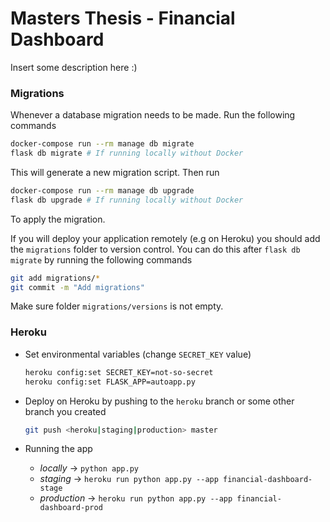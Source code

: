 # Masters Thesis - Financial Dashboard

Insert some description here :)

### Migrations

Whenever a database migration needs to be made. Run the following commands

```bash
docker-compose run --rm manage db migrate
flask db migrate # If running locally without Docker
```

This will generate a new migration script. Then run

```bash
docker-compose run --rm manage db upgrade
flask db upgrade # If running locally without Docker
```

To apply the migration.

If you will deploy your application remotely (e.g on Heroku) you should add the `migrations` folder to version control.
You can do this after `flask db migrate` by running the following commands

```bash
git add migrations/*
git commit -m "Add migrations"
```

Make sure folder `migrations/versions` is not empty.


### Heroku

* Set environmental variables (change `SECRET_KEY` value)

    ```bash
    heroku config:set SECRET_KEY=not-so-secret
    heroku config:set FLASK_APP=autoapp.py
    ```

* Deploy on Heroku by pushing to the `heroku` branch or some other branch you created

    ```bash
    git push <heroku|staging|production> master
    ```
  
* Running the app

    - *locally* -> `python app.py`
    - *staging* -> `heroku run python app.py --app financial-dashboard-stage`
    - *production* -> `heroku run python app.py --app financial-dashboard-prod`
